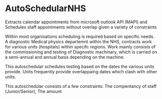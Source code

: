 # AutoSchedularNHS
Extracts calendar appointments from microsoft outlook API (MAPI) and Schedules staff appointments without overlap given a variety of constraints

Within most organisations scheduling is required based on specific needs. A diagnostic Medical physics departemnt within the NHS, contracts work for various units (hospitals) within specifc regions. Work mainly consists of the commissioning and testing of Diagnostic machinary, which is carried on a semi-annual and annual basis depending on the machine.

This autoschedular schedules testing based on the dates the various units provide. Units frequently provide overlappaing dates which clash with other units. 

This autoschedular consists of a few constraints: The compentancy of staff (Junior/Senior), The amount 
